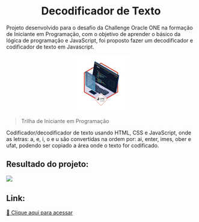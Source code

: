 <h1 align ="center"> Decodificador de Texto </h1>

Projeto desenvolvido para o desafio da Challenge Oracle ONE na formação de Iniciante em Programação, com o objetivo de aprender o básico da lógica de programação e JavaScript, foi proposto fazer um decodificador e codificador de texto em Javascript.

<p align="center">
<img width="150" src="/assets/cms_files_10224_1659462279Badge_Sharer_Alura_ChallengeOracleONE_2000x2000_V3.png">
  </p>
  

> Trilha de Iniciante em Programação

Codificador/decodificador de texto usando HTML, CSS e JavaScript, onde as letras: a, e, i, o e u são convertidas na ordem por: ai, enter, imes, ober e ufat, podendo ser copiado a área onde o texto for codificado.

## Resultado do projeto:

<img width="500"  src="https://i.imgur.com/FYeKkNh.gif"/>

## Link:

[🔗 Clique aqui para acessar](https://beatrisantunes.github.io/Projeto-Decodificador-Alura/)
